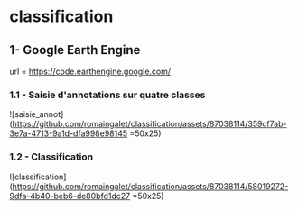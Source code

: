 # classification

## 1- Google Earth Engine

url = https://code.earthengine.google.com/

### 1.1 - Saisie d'annotations sur quatre classes
![saisie_annot](https://github.com/romaingalet/classification/assets/87038114/359cf7ab-3e7a-4713-9a1d-dfa998e98145 =50x25)

### 1.2 - Classification
![classification](https://github.com/romaingalet/classification/assets/87038114/58019272-9dfa-4b40-beb6-de80bfd1dc27 =50x25)

